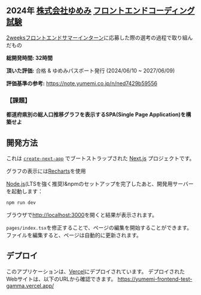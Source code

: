 ## 2024年 [株式会社ゆめみ](https://www.yumemi.co.jp/) [フロントエンドコーディング試験](https://yumemi.notion.site/0e9ef27b55704d7882aab55cc86c999d)

[2weeksフロントエンドサマーインターン](https://hrmos.co/pages/yumemi/jobs/12345678901234567894)に応募した際の選考の過程で取り組んだもの

**総開発時間: 32時間**

**頂いた評価:** 合格 & ゆめみパスポート発行 (2024/06/10 ~ 2027/06/09)

**評価基準の参考:** <https://note.yumemi.co.jp/n/ned7429b59556>

### 【課題】

**都道府県別の総人口推移グラフを表示するSPA(Single Page Application)を構築せよ**

## 開発方法

これは [`create-next-app`](https://github.com/vercel/next.js/tree/canary/packages/create-next-app) でブートストラップされた [Next.js](https://nextjs.org/) プロジェクトです。

グラフの表示には[Recharts](https://recharts.org/en-US)を使用

[Node.js](https://nodejs.org/en)(LTSを強く推奨)&npmのセットアップを完了したあと、開発用サーバーを起動します：

```bash
npm run dev
```

ブラウザで[http://localhost:3000](http://localhost:3000)を開くと結果が表示されます。

`pages/index.tsx`を修正することで、ページの編集を開始することができます。ファイルを編集すると、ページは自動的に更新されます。

## デプロイ

このアプリケーションは、[Vercel](https://vercel.com/)にデプロイされています。
デプロイされたWebサイトは、以下のURLから確認できます。
<https://yumemi-frontend-test-gamma.vercel.app/>
